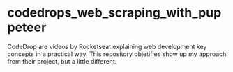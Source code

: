 # codedrops_web_scraping_with_puppeteer
CodeDrop are videos by Rocketseat explaining web development key concepts in a practical way. This repository objetifies show up my approach from their project, but a little different.
